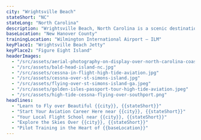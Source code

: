 ```yaml
---
city: "Wrightsville Beach"
stateShort: "NC"
stateLong: "North Carolina"
description: "Wrightsville Beach, North Carolina is a scenic destination known for its coastal beauty and regional charm. It offers an unforgettable view from the sky with landmarks like Wrightsville Beach Jetty and Figure Eight Island, making it a favorite among pilots and air tour guests."
baseLocation: "New Hanover County"
trainingLocation: "Wilmington International Airport – ILM"
keyPlace1: "Wrightsville Beach Jetty"
keyPlace2: "Figure Eight Island"
headerImages:
  - "/src/assets/aerial-photography-on-display-over-north-carolina-coast.webp"
  - "/src/assets/bald-head-island-nc.jpg"
  - "/src/assets/cessna-in-flight-high-tide-aviation.jpg"
  - "/src/assets/cessna-over-st-simons-island.jpg"
  - "/src/assets/flying-over-st-simons-island-ga.jpeg"
  - "/src/assets/golden-isles-passport-tour-high-tide-aviation.jpeg"
  - "/src/assets/high-tide-cessna-flying-over-southport.png"
headlines:
  - "Learn to Fly over Beautiful {{city}}, {{stateShort}}"
  - "Start Your Aviation Career Here near {{city}}, {{stateShort}}"
  - "Your Local Flight School near {{city}}, {{stateShort}}"
  - "Explore the Skies Over {{city}}, {{stateShort}}"
  - "Pilot Training in the Heart of {{baseLocation}}"
---
```

